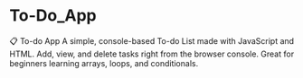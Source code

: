 # To-Do_App
📋 To-do App A simple, console-based To-do List made with JavaScript and HTML. Add, view, and delete tasks right from the browser console. Great for beginners learning arrays, loops, and conditionals.
